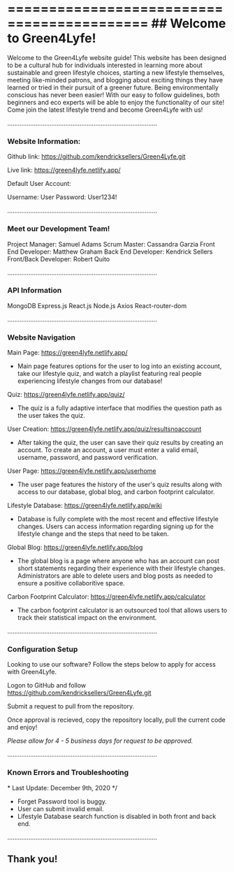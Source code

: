 ===========================================
	## Welcome to Green4Lyfe!
===========================================

Welcome to the Green4Lyfe website guide! This website has been designed to be a cultural hub for individuals interested in learning more about sustainable and green lifestyle choices, starting a new lifestyle themselves, meeting like-minded patrons, and blogging about exciting things they have learned or tried in their pursuit of a greener future.  Being environmentally conscious has never been easier!  With our easy to follow guidelines, both beginners and eco experts will be able to enjoy the functionality of our site!  Come join the latest lifestyle trend and become Green4Lyfe with us!

.....................................................................................

### Website Information:

Github link:	https://github.com/kendricksellers/Green4Lyfe.git

Live link:	https://green4lyfe.netlify.app/

Default User Account:

Username:	User
Password:	User1234!

.....................................................................................

### Meet our Development Team!

Project Manager:	Samuel Adams
Scrum Master:		Cassandra Garzia
Front End Developer:	Matthew Graham
Back End Developer:	Kendrick Sellers
Front/Back Developer:	Robert Quito

.....................................................................................

### API Information

MongoDB
Express.js
React.js
Node.js
Axios 
React-router-dom

.....................................................................................

### Website Navigation

Main Page: https://green4lyfe.netlify.app/

- Main page features options for the user to log into an existing account, take our lifestyle quiz, and watch a playlist featuring real people experiencing lifestyle changes from our database!

Quiz: https://green4lyfe.netlify.app/quiz/

- The quiz is a fully adaptive interface that modifies the question path as the user takes the quiz.  

User Creation: https://green4lyfe.netlify.app/quiz/resultsnoaccount

- After taking the quiz, the user can save their quiz results by creating an account.  To create an account, a user must enter a valid email, username, password, and password verification.

User Page: https://green4lyfe.netlify.app/userhome

- The user page features the history of the user's quiz results along with access to our database, global blog, and carbon footprint calculator.

Lifestyle Database: https://green4lyfe.netlify.app/wiki

- Database is fully complete with the most recent and effective lifestyle changes.  Users can access information regarding signing up for the lifestyle change and the steps that need to be taken.

Global Blog: https://green4lyfe.netlify.app/blog

- The global blog is a page where anyone who has an account can post short statements regarding their experience with their lifestyle changes.  Administrators are able to delete users and blog posts as needed to ensure a positive collaboritive space.

Carbon Footprint Calculator: https://green4lyfe.netlify.app/calculator

- The carbon footprint calculator is an outsourced tool that allows users to track their statistical impact on the environment.

.....................................................................................

### Configuration Setup

Looking to use our software?  Follow the steps below to apply for access with Green4Lyfe.

Logon to GitHub and follow https://github.com/kendricksellers/Green4Lyfe.git

Submit a request to pull from the repository.

Once approval is recieved, copy the repository locally, pull the current code and enjoy!

*Please allow for 4 - 5 business days for request to be approved.*

.....................................................................................

### Known Errors and Troubleshooting
\* Last Update: December 9th, 2020 */

- Forget Password tool is buggy.
- User can submit invalid email.
- Lifestyle Database search function is disabled in both front and back end.

.....................................................................................

## Thank you!
